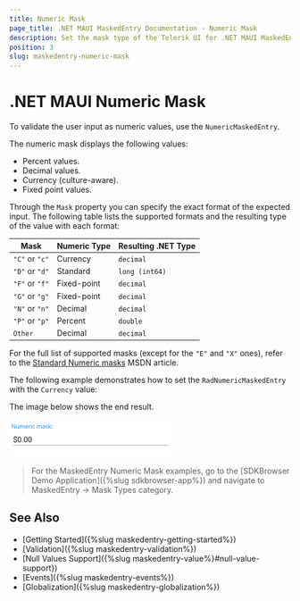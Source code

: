 ```yaml
---
title: Numeric Mask
page_title: .NET MAUI MaskedEntry Documentation - Numeric Mask
description: Set the mask type of the Telerik UI for .NET MAUI MaskedEntry to validate the expected user input format such as numbers.
position: 3
slug: maskedentry-numeric-mask
---
```


# .NET MAUI Numeric Mask

To validate the user input as numeric values, use the `NumericMaskedEntry`.

The numeric mask displays the following values:

* Percent values.
* Decimal values.
* Currency (culture-aware).
* Fixed point values.

Through the `Mask` property you can specify the exact format of the expected input. The following table lists the supported formats and the resulting type of the value with each format:

| Mask | Numeric Type | Resulting .NET Type |
| ------ | ------ | ------ |
| `"C"` or `"c"` | Currency | `decimal` |
| `"D"` or `"d"` | Standard | `long (int64)` |
| `"F"` or `"f"` | Fixed-point | `decimal` |
| `"G"` or `"g"` | Fixed-point | `decimal` |
| `"N"` or `"n"` | Decimal | `decimal` |
| `"P"` or `"p"` | Percent | `double` |
| `Other` | Decimal | `decimal` |

For the full list of supported masks (except for the `"E"` and `"X"` ones), refer to the [Standard Numeric masks](https://docs.microsoft.com/en-us/dotnet/standard/base-types/standard-numeric-format-strings) MSDN article.

The following example demonstrates how to set the `RadNumericMaskedEntry` with the `Currency` value:

<snippet id='numericmaskedentry-mask-c-xaml' />

The image below shows the end result.

![.NET MAUI NumericMaskedEntry](../images/maskedentry_numeric.png)

> For the MaskedEntry Numeric Mask examples, go to the [SDKBrowser Demo Application]({%slug sdkbrowser-app%}) and navigate to MaskedEntry -> Mask Types category.

## See Also

- [Getting Started]({%slug maskedentry-getting-started%})
- [Validation]({%slug maskedentry-validation%})
- [Null Values Support]({%slug maskedentry-value%}#null-value-support})
- [Events]({%slug maskedentry-events%})
- [Globalization]({%slug maskedentry-globalization%})
